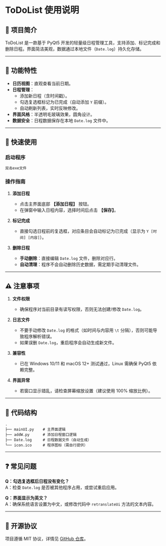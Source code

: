 
# ToDoList 使用说明

## 📖 项目简介
ToDoList 是一款基于 PyQt5 开发的轻量级日程管理工具，支持添加、标记完成和删除日程。界面简洁美观，数据通过本地文件（`Date.log`）持久化存储。

---

## 🎯 功能特性
- **日历视图**：直观查看当前日期。
- **日程管理**：
  - 添加新日程（含时间戳）。
  - 勾选复选框标记为已完成（自动添加 `Y` 前缀）。
  - 自动刷新列表，实时反映修改。
- **界面风格**：半透明毛玻璃效果，圆角设计。
- **数据安全**：日程数据保存在本地 `Date.log` 文件中。


---

## 🚀 快速使用

### 启动程序
```bash
双击exe文件
```

### 操作指南
1. **添加日程**  
   - 点击主界面底部 **【添加日程】** 按钮。
   - 在弹窗中输入日程内容，选择时间后点击 **【保存】**。

2. **标记完成**  
   - 直接勾选日程前的复选框，对应条目会自动标记为已完成（显示为 `Y [时间] [内容]`）。

3. **删除日程**  
   - **手动删除**：直接编辑 `Date.log` 文件，删除对应行。
   - **自动清理**：程序不会自动删除历史数据，需定期手动清理文件。

---

## ⚠️ 注意事项
1. **文件权限**  
   - 确保程序对当前目录有读写权限，否则无法创建/修改 `Date.log`。

2. **日志文件**  
   - 不要手动修改 `Date.log` 的格式（如时间与内容用 `\t` 分隔），否则可能导致程序解析错误。
   - 如果误删 `Date.log`，重启程序会自动生成新文件。

3. **兼容性**  
   - 已在 Windows 10/11 和 macOS 12+ 测试通过，Linux 需确保 PyQt5 依赖完整。

4. **界面异常**  
   - 若窗口显示错乱，请检查屏幕缩放设置（建议使用 100% 缩放比例）。

---

## 📜 代码结构
```plaintext
.
├── mainUI.py    # 主界面逻辑
├── addW.py      # 添加日程窗口逻辑
├── Date.log     # 日程数据文件（自动生成）
└── icon.ico     # 程序图标（需自行提供）
```

---

## ❓ 常见问题
**Q：勾选复选框后日程没有变化？**  
A：检查 `Date.log` 是否被其他程序占用，或尝试重启应用。

**Q：界面显示为英文？**  
A：确保系统语言设置为中文，或修改代码中 `retranslateUi` 方法的文本内容。

---

## 📄 开源协议
项目遵循 MIT 协议，详情见 [GitHub 仓库](https://github.com/HandyWote/ToDoList)。
